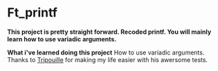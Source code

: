 # Ft_printf

**This project is pretty straight forward. Recoded printf. You will mainly learn how to use variadic arguments.**

 **What i've learned doing this project**
 How to use variadic arguments.
 Thanks to [Tripouille](https://github.com/Tripouille/printftester) for making my life easier with his awersome tests.
 
